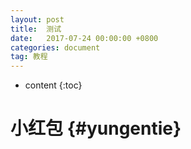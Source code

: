 ```yaml
---
layout: post
title:  测试
date:   2017-07-24 00:00:00 +0800
categories: document
tag: 教程
---
```


* content
{:toc}


小红包			{#yungentie}
====================================

